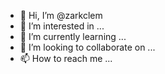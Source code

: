 - 👋 Hi, I’m @zarkclem
- 👀 I’m interested in ...
- 🌱 I’m currently learning ...
- 💞️ I’m looking to collaborate on ...
- 📫 How to reach me ...

<!---
zarkclem/zarkclem is a ✨ special ✨ repository because its `README.md` (this file) appears on your GitHub profile.
You can click the Preview link to take a look at your changes.
--->
